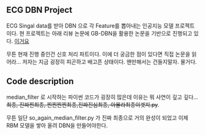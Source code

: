 ## ECG DBN Project
ECG Singal data를 받아 DBN 으로 각 Feature를 뽑아내는 인공지능 모델 프로젝트이다. 현 프로젝트는 아래 리뷰 논문에 GB-DBN을 활용한 논문을 기반으로 진행되고 있다. <a href="https://www.sciencedirect.com/science/article/pii/S2590188520300123?via%3Dihub">이거요</a>

무튼 현재 진행 중인건 신호 처리 파트이다. 이에 더 궁금한 점이 있다면 직접 논문을 읽어라... 저자는 지금 굉장히 피곤하고 배고픈 상태이다. 왠만해서는 건들지말자. 물거다.

## Code description
median_filter 로 시작하는 파이썬 코드가 굉장히 많은데 이유는 뭐 사연이 깊고 깊다... ~~최종, 진짜찐최종, 찐찐찐찐최종,진짜진심최종, 아몰라최종이겟지.py~~.

무튼 일단 so_again_median_filter.py 가 진짜 최종으로 거의 완성이 되었고 이제 RBM 모델을 쌓아 올려 DBN을 만들어야한다.
